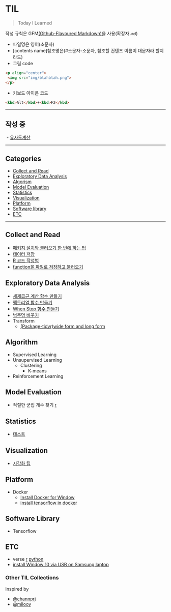 # TIL
>Today I Learned

작성 규칙은 GFM[(Github-Flavoured Markdown)](https://help.github.com/categories/writing-on-github)을 사용(확장자`.md`)
- 파일명은 영어(소문자) 
- [contents name]참조명은(#소문자-소문자, 참조할 컨텐츠 이름이 대문자라 할지라도)
- 그림 code
```html
<p align="center">
 <img src="img/blahblah.png">
</p>
```
- 키보드 아이콘 코드
```html
<kbd>Alt</kbd>+<kbd>F2</kbd>
```

---

## 작성 중
  - [유사도계산](R/package-tidyr.md)
  
---

## Categories
- [Collect and Read](#collect-and-read)
- [Exploratory Data Analysis](#exploratory-data-analysis)
- [Algorism](#algorism)
- [Model Evaluation](#model-evaluation)
- [Statistics](#statistics)
- [Visualization](#visualization)
- [Platform](#platform)
- [Software library](#software-library)
- [ETC](#etc)

---

## Collect and Read
- [패키지 설치와 불러오기 한 번에 하는 법](R/function-install-and-load-packages-at-once.md)
- [데이터 저장](R/how-to-save.md)
- [R 코드 작성법](R/R-code-style-guide.md)
- [function을 파일로 저장하고 불러오기](R/save-and-load-function.md)

## Exploratory Data Analysis
- [세제곱근 계산 함수 만들기](R/function-cube-root.md)
- [팩토리얼 함수 만들기](R/function-factorial.md)
- [When Stop 함수 만들기](R/function-whenstop.md)
- [범주명 바꾸기](R/recode-factor-name.md)
- Transform
  - [(Package-tidyr)wide form and long form](R/package-tidyr.md)
## Algorithm
- Supervised Learning
- Unsupervised Learning
  - Clustering
    - K-means
- Reinforcement Learning

## Model Evaluation
- 적절한 군집 개수 찾기 [r](R/total_within_cluster_sum_of_squares.md)

## Statistics
- [테스트](docker/docker-for-jekyll.md)

## Visualization
- [시각화 팁](R/Visualization-tips.md)

## Platform
- Docker
  - [Install Docker for Window](platform/docker/install-docker-for-window.md) 
  - [install tensorflow in docker](platform/docker/install-tensorflow-in-docker.md)

## Software Library
- Tensorflow

## ETC
- verse [r](R/verse.md) [python](docker/docker-for-jekyll.md)
- [install Window 10 via USB on Samsung laptop](ETC/install-window10-via-usb-on-samsung.md)

### Other TIL Collections
Inspired by
- [@channprj](https://github.com/channprj/TIL)
- [@milooy](https://github.com/milooy/TIL)

